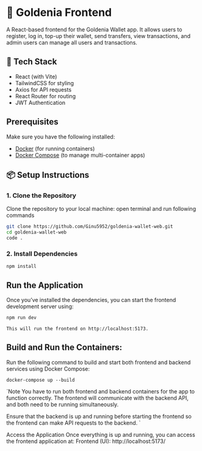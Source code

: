 # 🌟 Goldenia Frontend

A React-based frontend for the Goldenia Wallet app. It allows users to register, log in, top-up their wallet, send transfers, view transactions, and admin users can manage all users and transactions.

## 🚀 Tech Stack

- React (with Vite)
- TailwindCSS for styling
- Axios for API requests
- React Router for routing
- JWT Authentication

## Prerequisites
Make sure you have the following installed:

- [Docker](https://www.docker.com/get-started) (for running containers)
- [Docker Compose](https://docs.docker.com/compose/install/) (to manage multi-container apps)



## 📦 Setup Instructions

### 1. Clone the Repository

Clone the repository to your local machine:
open terminal and run following commands

```bash
git clone https://github.com/Ginu5952/goldenia-wallet-web.git
cd goldenia-wallet-web
code .
```
### 2. Install Dependencies

```
npm install
```

## Run the Application
Once you’ve installed the dependencies, you can start the frontend development server using:

```bash
npm run dev
````
`This will run the frontend on http://localhost:5173. `

## Build and Run the Containers:
Run the following command to build and start both frontend and backend services using Docker Compose:

```
docker-compose up --build
```
`Note You have to run both frontend and backend containers for the app to function correctly. The frontend will communicate with the backend API, and both need to be running simultaneously.

Ensure that the backend is up and running before starting the frontend so the frontend can make API requests to the backend.
`

Access the Application
Once everything is up and running, you can access the frontend application at:
Frontend (UI): http://localhost:5173/